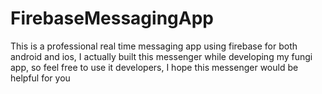 # FirebaseMessagingApp
This is a professional real time messaging app using firebase for both android and ios, I actually built this messenger while developing my fungi app, so feel free to use it developers, I hope this messenger would be helpful for you
